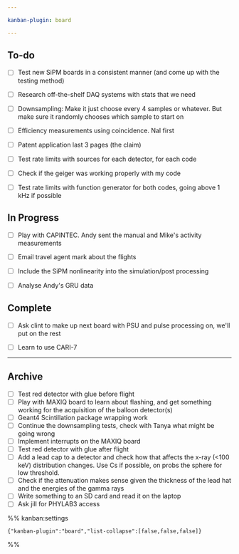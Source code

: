 ```yaml
---

kanban-plugin: board

---
```


## To-do

- [ ] Test new SiPM boards in a consistent manner (and come up with the testing method)
- [ ] Research off-the-shelf DAQ systems with stats that we need
- [ ] Downsampling: Make it just choose every 4 samples or whatever. But make sure it randomly chooses which sample to start on
- [ ] Efficiency measurements using coincidence. NaI first
- [ ] Patent application last 3 pages (the claim)
- [ ] Test rate limits with sources for each detector, for each code
- [ ] Check if the geiger was working properly with my code
- [ ] Test rate limits with function generator for both codes, going above 1 kHz if possible


## In Progress

- [ ] Play with CAPINTEC. Andy sent the manual and Mike's activity measurements
- [ ] Email travel agent mark about the flights
- [ ] Include the SiPM nonlinearity into the simulation/post processing
- [ ] Analyse Andy's GRU data


## Complete

- [ ] Ask clint to make up next board with PSU and pulse processing on, we'll put on the rest
- [ ] Learn to use CARI-7


***

## Archive

- [ ] Test red detector with glue before flight
- [ ] Play with MAXIQ board to learn about flashing, and get something working for the acquisition of the balloon detector(s)
- [ ] Geant4 Scintillation package wrapping work
- [ ] Continue the downsampling tests, check with Tanya what might be going wrong
- [ ] Implement interrupts on the MAXIQ board
- [ ] Test red detector with glue after flight
- [ ] Add a lead cap to a detector and check how that affects the x-ray (<100 keV) distribution changes. Use Cs if possible, on probs the sphere for low threshold.
- [ ] Check if the attenuation makes sense given the thickness of the lead hat and the energies of the gamma rays
- [ ] Write something to an SD card and read it on the laptop
- [ ] Ask jill for PHYLAB3 access

%% kanban:settings
```
{"kanban-plugin":"board","list-collapse":[false,false,false]}
```
%%